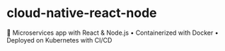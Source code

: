 # cloud-native-react-node
🚀 Microservices app with React & Node.js • Containerized with Docker • Deployed on Kubernetes with CI/CD

